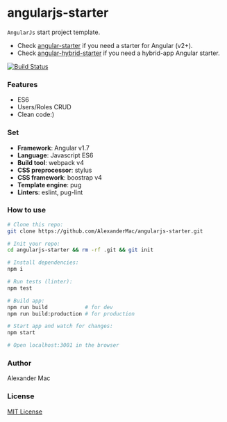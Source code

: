 # angularjs-starter
`AngularJs` start project template.
- Check [angular-starter](https://github.com/AlexanderMac/angular-starter) if you need a starter for Angular (v2+).
- Check [angular-hybrid-starter](https://github.com/AlexanderMac/angular-hybrid-starter) if you need a hybrid-app Angular starter.

[![Build Status](https://travis-ci.org/AlexanderMac/angularjs-starter.svg?branch=master)](https://travis-ci.org/AlexanderMac/angularjs-starter)

### Features
- ES6
- Users/Roles CRUD
- Clean code:)

### Set
- **Framework**: Angular v1.7
- **Language**: Javascript ES6
- **Build tool**: webpack v4
- **CSS preprocessor**: stylus
- **CSS framework**: boostrap v4
- **Template engine**: pug
- **Linters**: eslint, pug-lint

### How to use
```sh
# Clone this repo:
git clone https://github.com/AlexanderMac/angularjs-starter.git

# Init your repo:
cd angularjs-starter && rm -rf .git && git init

# Install dependencies:
npm i

# Run tests (linter):
npm test

# Build app:
npm run build            # for dev
npm run build:production # for production

# Start app and watch for changes:
npm start

# Open localhost:3001 in the browser
```

### Author
Alexander Mac

### License
[MIT License](license)
